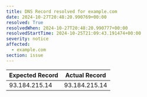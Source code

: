 ```yaml
---
title: DNS Record resolved for example.com
date: 2024-10-27T20:48:20.990769+00:00
resolved: True
resolvedWhen: 2024-10-27T20:48:20.990777+00:00
resolvedStartTime: 2024-10-25T21:09:43.191474+00:00
severity: notice
affected:
  - example.com
section: issue
---
```


| Expected Record  | Actual Record  |
|------------------|----------------|
| 93.184.215.14 | 93.184.215.14 |
